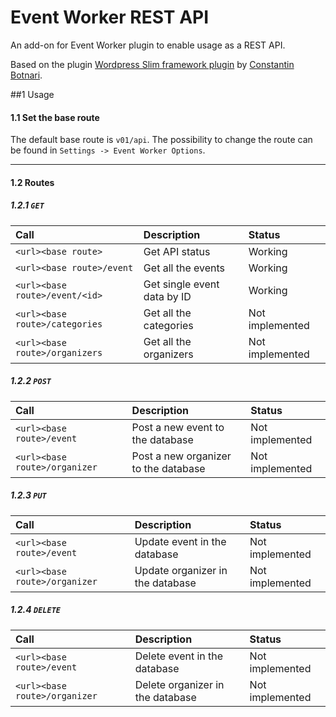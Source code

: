 Event Worker REST API
=====================

An add-on for Event Worker plugin to enable usage as a REST API.

Based on the plugin [Wordpress Slim framework plugin](https://github.com/Botnary/wp-slim-framework) by [Constantin Botnari](https://github.com/Botnary).


##1 Usage
#### 1.1 Set the base route
The default base route is `v01/api`. The possibility to change the route can be found
in `Settings -> Event Worker Options`.
***
#### 1.2 Routes

##### 1.2.1 `GET`
| Call                                 | Description                            | Status                            |
|:-------------------------------------|:---------------------------------------|:----------------------------------|
| `<url><base route>`                  | Get API status                         | Working                           |
| `<url><base route>/event`            | Get all the events                     | Working                           |
| `<url><base route>/event/<id>`       | Get single event data by ID            | Working                           |
| `<url><base route>/categories`       | Get all the categories                 | Not implemented                   |
| `<url><base route>/organizers`       | Get all the organizers                 | Not implemented                   |


##### 1.2.2 `POST`
| Call                                 | Description                            | Status                            |
|:-------------------------------------|:---------------------------------------|:----------------------------------|
| `<url><base route>/event`            | Post a new event to the database       | Not implemented                   |
| `<url><base route>/organizer`        | Post a new organizer to the database   | Not implemented                   |


##### 1.2.3 `PUT`
| Call                                 | Description                            | Status                            |
|:-------------------------------------|:---------------------------------------|:----------------------------------|
| `<url><base route>/event`            | Update event in the database           | Not implemented                   |
| `<url><base route>/organizer`        | Update organizer in the database       | Not implemented                   |


##### 1.2.4 `DELETE`
| Call                                 | Description                            | Status                            |
|:-------------------------------------|:---------------------------------------|:----------------------------------|
| `<url><base route>/event`            | Delete event in the database           | Not implemented                   |
| `<url><base route>/organizer`        | Delete organizer in the database       | Not implemented                   |